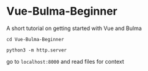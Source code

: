 # Vue-Bulma-Beginner
A short tutorial on getting started with Vue and Bulma

`cd Vue-Bulma-Beginner`

`python3 -m http.server`

go to `localhost:8000` and read files for context
